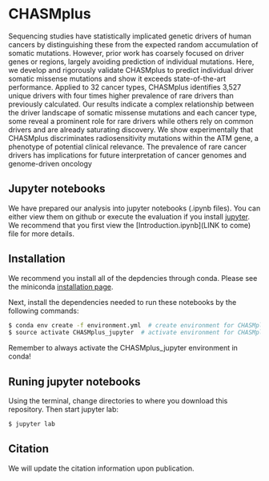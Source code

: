# CHASMplus

Sequencing studies have statistically implicated genetic drivers of human cancers by distinguishing these from the expected random accumulation of somatic mutations. However, prior work has coarsely focused on driver genes or regions, largely avoiding prediction of individual mutations. Here, we develop and rigorously validate CHASMplus to predict individual driver somatic missense mutations and show it exceeds state-of-the-art performance. Applied to 32 cancer types, CHASMplus identifies 3,527 unique drivers with four times higher prevalence of rare drivers than previously calculated. Our results indicate a complex relationship between the driver landscape of somatic missense mutations and each cancer type, some reveal a prominent role for rare drivers while others rely on common drivers and are already saturating discovery. We show experimentally that CHASMplus discriminates radiosensitivity mutations within the ATM gene, a phenotype of potential clinical relevance. The prevalence of rare cancer drivers has implications for future interpretation of cancer genomes and genome-driven oncology

## Jupyter notebooks

We have prepared our analysis into jupyter notebooks (.ipynb files). You can either view
them on github or execute the evaluation if you install [jupyter](http://jupyter.org/). We recommend that you first
view the [Introduction.ipynb](LINK to come) file for more details.

## Installation

We recommend you install all of the depdencies through conda. Please see the miniconda [installation page](https://conda.io/miniconda.html).

Next, install the dependencies needed to run these notebooks by the following commands:

```bash
$ conda env create -f environment.yml  # create environment for CHASMplus
$ source activate CHASMplus_jupyter  # activate environment for CHASMplus jupyter analysis
```

Remember to always activate the CHASMplus_jupyter environment in conda!

## Runing jupyter notebooks

Using the terminal, change directories to where you download this repository. Then start jupyter lab:

```bash
$ jupyter lab
```

## Citation

We will update the citation information upon publication.
